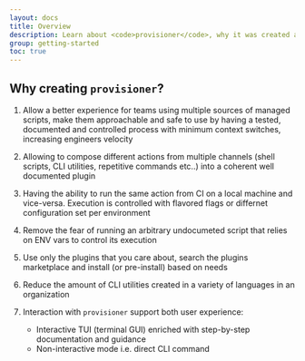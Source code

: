 ```yaml
---
layout: docs
title: Overview
description: Learn about <code>provisioner</code>, why it was created and the pain it comes to solve.
group: getting-started
toc: true
---
```


## Why creating `provisioner`?

1. Allow a better experience for teams using multiple sources of managed scripts, make them approachable and safe to use by having a tested, documented and controlled process with minimum context switches, increasing engineers velocity

1. Allowing to compose different actions from multiple channels (shell scripts, CLI utilities, repetitive commands etc..) into a coherent well documented plugin

1. Having the ability to run the same action from CI on a local machine and vice-versa. Execution is controlled with flavored flags or differnet configuration set per environment

1. Remove the fear of running an arbitrary undocumeted script that relies on ENV vars to control its execution

1. Use only the plugins that you care about, search the plugins marketplace and install (or pre-install) based on needs

1. Reduce the amount of CLI utilities created in a variety of languages in an organization

1. Interaction with `provisioner` support both user experience:
   - Interactive TUI (terminal GUI) enriched with step-by-step documentation and guidance
   - Non-interactive mode i.e. direct CLI command
   